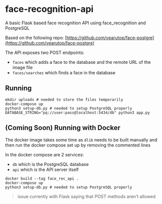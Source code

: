 # face-recognition-api
A basic Flask based face recognition API using face_recognition and PostgreSQL

Based on the following repo: [https://github.com/vearutop/face-postgre](https://github.com/vearutop/face-postgre)

The API exposes two POST endpoints:
- `faces` which adds a face to the database and the remote URL of the image file
- `faces/searches` which finds a face in the database

## Running

```
mkdir uploads # needed to store the files temporarily
docker-compose up
python3 setup-db.py # needed to setup PostgreSQL properly
DATABASE_STRING="pq://user:pass@localhost:5434/db" python3 app.py
```

## (Coming Soon) Running with Docker
The docker image takes some time as `dlib` needs to be built manually and then run the docker compose set up by removing the commented lines

In the docker compose are 2 services:
- `db` which is the PostgreSQL database
- `api` which is the API server itself

```
docker build --tag face_rec_api .
docker-compose up
python3 setup-db.py # needed to setup PostgreSQL properly
```

> issue currently with Flask saying that POST methods aren't allowed